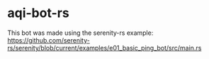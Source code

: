 # aqi-bot-rs
This bot was made using the serenity-rs example:
https://github.com/serenity-rs/serenity/blob/current/examples/e01_basic_ping_bot/src/main.rs
